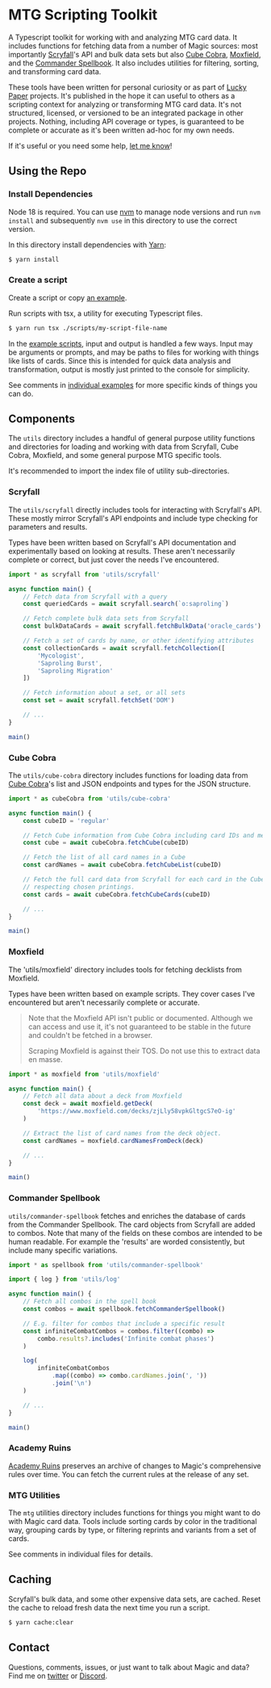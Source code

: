 # MTG Scripting Toolkit

A Typescript toolkit for working with and analyzing MTG card data. It includes
functions for fetching data from a number of Magic sources: most importantly
[Scryfall](https://scryfall.com)'s API and bulk data sets but also
[Cube Cobra](http://cubecobra.com), [Moxfield](http://cubecobra.com), and the
[Commander Spellbook](https://commanderspellbook.com). It also includes
utilities for filtering, sorting, and transforming card data.

These tools have been written for personal curiosity or as part of
[Lucky Paper](https://luckypaper.co/) projects. It's published in the hope it
can useful to others as a scripting context for analyzing or transforming MTG
card data. It's not structured, licensed, or versioned to be an integrated
package in other projects. Nothing, including API coverage or types, is
guaranteed to be complete or accurate as it's been written ad-hoc for my own
needs.

If it's useful or you need some help,
[let me know](https://twitter.com/ahmattox)!

## Using the Repo

### Install Dependencies

Node 18 is required. You can use [nvm](https://github.com/nvm-sh/nvm) to manage
node versions and run `nvm install` and subsequently `nvm use` in this directory
to use the correct version.

In this directory install dependencies with [Yarn](https://yarnpkg.com):

```sh
$ yarn install
```

### Create a script

Create a script or copy [an example](scripts/examples).

Run scripts with tsx, a utility for executing Typescript files.

```sh
$ yarn run tsx ./scripts/my-script-file-name
```

In the [example scripts](scripts/examples), input and output is handled a few
ways. Input may be arguments or prompts, and may be paths to files for working
with things like lists of cards. Since this is intended for quick data analysis
and transformation, output is mostly just printed to the console for simplicity.

See comments in [individual examples](scripts/examples) for more specific kinds
of things you can do.

## Components

The `utils` directory includes a handful of general purpose utility functions
and directories for loading and working with data from Scryfall, Cube Cobra,
Moxfield, and some general purpose MTG specific tools.

It's recommended to import the index file of utility sub-directories.

### Scryfall

The `utils/scryfall` directly includes tools for interacting with Scryfall's
API. These mostly mirror Scryfall's API endpoints and include type checking for
parameters and results.

Types have been written based on Scryfall's API documentation and experimentally
based on looking at results. These aren't necessarily complete or correct, but
just cover the needs I've encountered.

```typescript
import * as scryfall from 'utils/scryfall'

async function main() {
    // Fetch data from Scryfall with a query
    const queriedCards = await scryfall.search(`o:saproling`)

    // Fetch complete bulk data sets from Scryfall
    const bulkDataCards = await scryfall.fetchBulkData('oracle_cards')

    // Fetch a set of cards by name, or other identifying attributes
    const collectionCards = await scryfall.fetchCollection([
        'Mycologist',
        'Saproling Burst',
        'Saproling Migration'
    ])

    // Fetch information about a set, or all sets
    const set = await scryfall.fetchSet('DOM')

    // ...
}

main()
```

### Cube Cobra

The `utils/cube-cobra` directory includes functions for loading data from
[Cube Cobra](https://cubecobra.com)'s list and JSON endpoints and types for the
JSON structure.

```typescript
import * as cubeCobra from 'utils/cube-cobra'

async function main() {
    const cubeID = 'regular'

    // Fetch Cube information from Cube Cobra including card IDs and metadata
    const cube = await cubeCobra.fetchCube(cubeID)

    // Fetch the list of all card names in a Cube
    const cardNames = await cubeCobra.fetchCubeList(cubeID)

    // Fetch the full card data from Scryfall for each card in the Cube,
    // respecting chosen printings.
    const cards = await cubeCobra.fetchCubeCards(cubeID)

    // ...
}

main()
```

### Moxfield

The 'utils/moxfield' directory includes tools for fetching decklists from
Moxfield.

Types have been written based on example scripts. They cover cases I've
encountered but aren't necessarily complete or accurate.

> Note that the Moxfield API isn't public or documented. Although we can access
> and use it, it's not guaranteed to be stable in the future and couldn't be
> fetched in a browser.
>
> Scraping Moxfield is against their TOS. Do not use this to extract data en
> masse.

```typescript
import * as moxfield from 'utils/moxfield'

async function main() {
    // Fetch all data about a deck from Moxfield
    const deck = await moxfield.getDeck(
        'https://www.moxfield.com/decks/zjLly58vpkGltgcS7eO-ig'
    )

    // Extract the list of card names from the deck object.
    const cardNames = moxfield.cardNamesFromDeck(deck)

    // ...
}

main()
```

### Commander Spellbook

`utils/commander-spellbook` fetches and enriches the database of cards from the
Commander Spellbook. The card objects from Scryfall are added to combos. Note
that many of the fields on these combos are intended to be human readable. For
example the 'results' are worded consistently, but include many specific
variations.

```typescript
import * as spellbook from 'utils/commander-spellbook'

import { log } from 'utils/log'

async function main() {
    // Fetch all combos in the spell book
    const combos = await spellbook.fetchCommanderSpellbook()

    // E.g. filter for combos that include a specific result
    const infiniteCombatCombos = combos.filter((combo) =>
        combo.results?.includes('Infinite combat phases')
    )

    log(
        infiniteCombatCombos
            .map((combo) => combo.cardNames.join(', '))
            .join('\n')
    )

    // ...
}

main()
```

### Academy Ruins

[Academy Ruins](https://academyruins.com) preserves an archive of changes to
Magic's comprehensive rules over time. You can fetch the current rules at the
release of any set.

### MTG Utilities

The `mtg` utilities directory includes functions for things you might want to do
with Magic card data. Tools include sorting cards by color in the traditional
way, grouping cards by type, or filtering reprints and variants from a set of
cards.

See comments in individual files for details.

## Caching

Scryfall's bulk data, and some other expensive data sets, are cached. Reset the
cache to reload fresh data the next time you run a script.

```sh
$ yarn cache:clear
```

## Contact

Questions, comments, issues, or just want to talk about Magic and data? Find me
on [twitter](https://twitter.com/ahmattox) or
[Discord](https://discordapp.com/users/226747568866983938).
